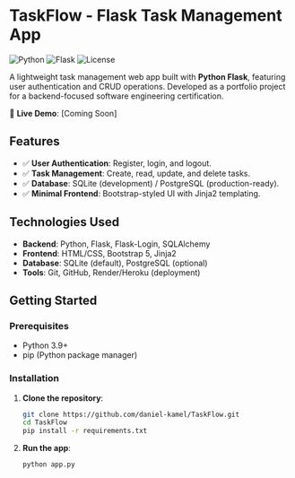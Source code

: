 # TaskFlow - Flask Task Management App

![Python](https://img.shields.io/badge/Python-3.9%2B-blue)
![Flask](https://img.shields.io/badge/Flask-2.3.x-lightgrey)
![License](https://img.shields.io/badge/License-MIT-green)

A lightweight task management web app built with **Python Flask**, featuring user authentication and CRUD operations. Developed as a portfolio project for a backend-focused software engineering certification.

🔗 **Live Demo**: [Coming Soon]

## Features
- ✅ **User Authentication**: Register, login, and logout.
- ✅ **Task Management**: Create, read, update, and delete tasks.
- ✅ **Database**: SQLite (development) / PostgreSQL (production-ready).
- ✅ **Minimal Frontend**: Bootstrap-styled UI with Jinja2 templating.

## Technologies Used
- **Backend**: Python, Flask, Flask-Login, SQLAlchemy
- **Frontend**: HTML/CSS, Bootstrap 5, Jinja2
- **Database**: SQLite (default), PostgreSQL (optional)
- **Tools**: Git, GitHub, Render/Heroku (deployment)

## Getting Started

### Prerequisites
- Python 3.9+
- pip (Python package manager)

### Installation
1. **Clone the repository**:
   ```bash
   git clone https://github.com/daniel-kamel/TaskFlow.git
   cd TaskFlow
   pip install -r requirements.txt
   ```

2. **Run the app**:
   ```bash
   python app.py
   ```
